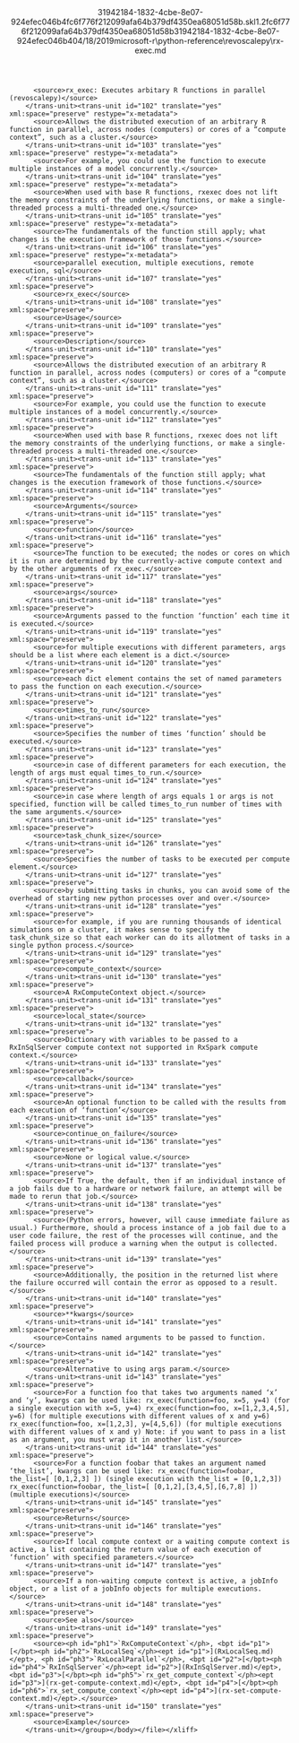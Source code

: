 <?xml version="1.0"?><xliff version="1.2" xmlns="urn:oasis:names:tc:xliff:document:1.2" xmlns:xsi="http://www.w3.org/2001/XMLSchema-instance" xsi:schemaLocation="urn:oasis:names:tc:xliff:document:1.2 xliff-core-1.2-transitional.xsd"><file datatype="xml" original="rx-exec.md" source-language="en-US" target-language="en-US"><header><tool tool-id="mdxliff" tool-name="mdxliff" tool-version="1.0-d1654b2" tool-company="Microsoft" /><xliffext:skl_file_name xmlns:xliffext="urn:microsoft:content:schema:xliffextensions">31942184-1832-4cbe-8e07-924efec046b4fc6f776f212099afa64b379df4350ea68051d58b.skl</xliffext:skl_file_name><xliffext:version xmlns:xliffext="urn:microsoft:content:schema:xliffextensions">1.2</xliffext:version><xliffext:ms.openlocfilehash xmlns:xliffext="urn:microsoft:content:schema:xliffextensions">fc6f776f212099afa64b379df4350ea68051d58b</xliffext:ms.openlocfilehash><xliffext:ms.sourcegitcommit xmlns:xliffext="urn:microsoft:content:schema:xliffextensions">31942184-1832-4cbe-8e07-924efec046b4</xliffext:ms.sourcegitcommit><xliffext:ms.lasthandoff xmlns:xliffext="urn:microsoft:content:schema:xliffextensions">04/18/2019</xliffext:ms.lasthandoff><xliffext:ms.openlocfilepath xmlns:xliffext="urn:microsoft:content:schema:xliffextensions">microsoft-r\python-reference\revoscalepy\rx-exec.md</xliffext:ms.openlocfilepath></header><body><group id="content" extype="content"><trans-unit id="101" translate="yes" xml:space="preserve" restype="x-metadata">
          <source>rx_exec: Executes arbitary R functions in parallel (revoscalepy)</source>
        </trans-unit><trans-unit id="102" translate="yes" xml:space="preserve" restype="x-metadata">
          <source>Allows the distributed execution of an arbitrary R function in parallel, across nodes (computers) or cores of a “compute context”, such as a cluster.</source>
        </trans-unit><trans-unit id="103" translate="yes" xml:space="preserve" restype="x-metadata">
          <source>For example, you could use the function to execute multiple instances of a model concurrently.</source>
        </trans-unit><trans-unit id="104" translate="yes" xml:space="preserve" restype="x-metadata">
          <source>When used with base R functions, rxexec does not lift the memory constraints of the underlying functions, or make a single-threaded process a multi-threaded one.</source>
        </trans-unit><trans-unit id="105" translate="yes" xml:space="preserve" restype="x-metadata">
          <source>The fundamentals of the function still apply; what changes is the execution framework of those functions.</source>
        </trans-unit><trans-unit id="106" translate="yes" xml:space="preserve" restype="x-metadata">
          <source>parallel execution, multiple executions, remote execution, sql</source>
        </trans-unit><trans-unit id="107" translate="yes" xml:space="preserve">
          <source>rx_exec</source>
        </trans-unit><trans-unit id="108" translate="yes" xml:space="preserve">
          <source>Usage</source>
        </trans-unit><trans-unit id="109" translate="yes" xml:space="preserve">
          <source>Description</source>
        </trans-unit><trans-unit id="110" translate="yes" xml:space="preserve">
          <source>Allows the distributed execution of an arbitrary R function in parallel, across nodes (computers) or cores of a “compute context”, such as a cluster.</source>
        </trans-unit><trans-unit id="111" translate="yes" xml:space="preserve">
          <source>For example, you could use the function to execute multiple instances of a model concurrently.</source>
        </trans-unit><trans-unit id="112" translate="yes" xml:space="preserve">
          <source>When used with base R functions, rxexec does not lift the memory constraints of the underlying functions, or make a single-threaded process a multi-threaded one.</source>
        </trans-unit><trans-unit id="113" translate="yes" xml:space="preserve">
          <source>The fundamentals of the function still apply; what changes is the execution framework of those functions.</source>
        </trans-unit><trans-unit id="114" translate="yes" xml:space="preserve">
          <source>Arguments</source>
        </trans-unit><trans-unit id="115" translate="yes" xml:space="preserve">
          <source>function</source>
        </trans-unit><trans-unit id="116" translate="yes" xml:space="preserve">
          <source>The function to be executed; the nodes or cores on which it is run are determined by the currently-active compute context and by the other arguments of rx_exec.</source>
        </trans-unit><trans-unit id="117" translate="yes" xml:space="preserve">
          <source>args</source>
        </trans-unit><trans-unit id="118" translate="yes" xml:space="preserve">
          <source>Arguments passed to the function ‘function’ each time it is executed.</source>
        </trans-unit><trans-unit id="119" translate="yes" xml:space="preserve">
          <source>for multiple executions with different parameters, args should be a list where each element is a dict.</source>
        </trans-unit><trans-unit id="120" translate="yes" xml:space="preserve">
          <source>each dict element contains the set of named parameters to pass the function on each execution.</source>
        </trans-unit><trans-unit id="121" translate="yes" xml:space="preserve">
          <source>times_to_run</source>
        </trans-unit><trans-unit id="122" translate="yes" xml:space="preserve">
          <source>Specifies the number of times ‘function’ should be executed.</source>
        </trans-unit><trans-unit id="123" translate="yes" xml:space="preserve">
          <source>in case of different parameters for each execution, the length of args must equal times_to_run.</source>
        </trans-unit><trans-unit id="124" translate="yes" xml:space="preserve">
          <source>in case where length of args equals 1 or args is not specified, function will be called times_to_run number of times with the same arguments.</source>
        </trans-unit><trans-unit id="125" translate="yes" xml:space="preserve">
          <source>task_chunk_size</source>
        </trans-unit><trans-unit id="126" translate="yes" xml:space="preserve">
          <source>Specifies the number of tasks to be executed per compute element.</source>
        </trans-unit><trans-unit id="127" translate="yes" xml:space="preserve">
          <source>by submitting tasks in chunks, you can avoid some of the overhead of starting new python processes over and over.</source>
        </trans-unit><trans-unit id="128" translate="yes" xml:space="preserve">
          <source>for example, if you are running thousands of identical simulations on a cluster, it makes sense to specify the task_chunk_size so that each worker can do its allotment of tasks in a single python process.</source>
        </trans-unit><trans-unit id="129" translate="yes" xml:space="preserve">
          <source>compute_context</source>
        </trans-unit><trans-unit id="130" translate="yes" xml:space="preserve">
          <source>A RxComputeContext object.</source>
        </trans-unit><trans-unit id="131" translate="yes" xml:space="preserve">
          <source>local_state</source>
        </trans-unit><trans-unit id="132" translate="yes" xml:space="preserve">
          <source>Dictionary with variables to be passed to a RxInSqlServer compute context not supported in RxSpark compute context.</source>
        </trans-unit><trans-unit id="133" translate="yes" xml:space="preserve">
          <source>callback</source>
        </trans-unit><trans-unit id="134" translate="yes" xml:space="preserve">
          <source>An optional function to be called with the results from each execution of ‘function’</source>
        </trans-unit><trans-unit id="135" translate="yes" xml:space="preserve">
          <source>continue_on_failure</source>
        </trans-unit><trans-unit id="136" translate="yes" xml:space="preserve">
          <source>None or logical value.</source>
        </trans-unit><trans-unit id="137" translate="yes" xml:space="preserve">
          <source>If True, the default, then if an individual instance of a job fails due to a hardware or network failure, an attempt will be made to rerun that job.</source>
        </trans-unit><trans-unit id="138" translate="yes" xml:space="preserve">
          <source>(Python errors, however, will cause immediate failure as usual.) Furthermore, should a process instance of a job fail due to a user code failure, the rest of the processes will continue, and the failed process will produce a warning when the output is collected.</source>
        </trans-unit><trans-unit id="139" translate="yes" xml:space="preserve">
          <source>Additionally, the position in the returned list where the failure occurred will contain the error as opposed to a result.</source>
        </trans-unit><trans-unit id="140" translate="yes" xml:space="preserve">
          <source>**kwargs</source>
        </trans-unit><trans-unit id="141" translate="yes" xml:space="preserve">
          <source>Contains named arguments to be passed to function.</source>
        </trans-unit><trans-unit id="142" translate="yes" xml:space="preserve">
          <source>Alternative to using args param.</source>
        </trans-unit><trans-unit id="143" translate="yes" xml:space="preserve">
          <source>For a function foo that takes two arguments named ‘x’ and ‘y’, kwargs can be used like: rx_exec(function=foo, x=5, y=4) (for a single execution with x=5, y=4) rx_exec(function=foo, x=[1,2,3,4,5], y=6) (for multiple executions with different values of x and y=6) rx_exec(function=foo, x=[1,2,3], y=[4,5,6]) (for multiple executions with different values of x and y) Note: if you want to pass in a list as an argument, you must wrap it in another list.</source>
        </trans-unit><trans-unit id="144" translate="yes" xml:space="preserve">
          <source>For a function foobar that takes an argument named ‘the_list’, kwargs can be used like: rx_exec(function=foobar, the_list=[ [0,1,2,3] ]) (single execution with the_list = [0,1,2,3]) rx_exec(function=foobar, the_list=[ [0,1,2],[3,4,5],[6,7,8] ]) (multiple executions)</source>
        </trans-unit><trans-unit id="145" translate="yes" xml:space="preserve">
          <source>Returns</source>
        </trans-unit><trans-unit id="146" translate="yes" xml:space="preserve">
          <source>If local compute context or a waiting compute context is active, a list containing the return value of each execution of ‘function’ with specified parameters.</source>
        </trans-unit><trans-unit id="147" translate="yes" xml:space="preserve">
          <source>If a non-waiting compute context is active, a jobInfo object, or a list of a jobInfo objects for multiple executions.</source>
        </trans-unit><trans-unit id="148" translate="yes" xml:space="preserve">
          <source>See also</source>
        </trans-unit><trans-unit id="149" translate="yes" xml:space="preserve">
          <source><ph id="ph1">`RxComputeContext`</ph>, <bpt id="p1">[</bpt><ph id="ph2">`RxLocalSeq`</ph><ept id="p1">](RxLocalSeq.md)</ept>, <ph id="ph3">`RxLocalParallel`</ph>, <bpt id="p2">[</bpt><ph id="ph4">`RxInSqlServer`</ph><ept id="p2">](RxInSqlServer.md)</ept>, <bpt id="p3">[</bpt><ph id="ph5">`rx_get_compute_context`</ph><ept id="p3">](rx-get-compute-context.md)</ept>, <bpt id="p4">[</bpt><ph id="ph6">`rx_set_compute_context`</ph><ept id="p4">](rx-set-compute-context.md)</ept>.</source>
        </trans-unit><trans-unit id="150" translate="yes" xml:space="preserve">
          <source>Example</source>
        </trans-unit></group></body></file></xliff>